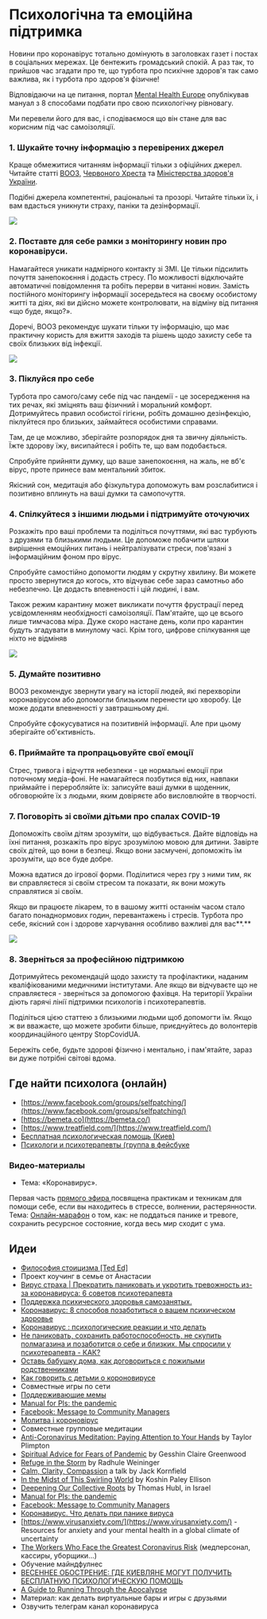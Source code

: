 # Психологічна та емоційна підтримка

Новини про коронавірус тотально домінують в заголовках газет і постах в соціальних мережах. Це бентежить громадський спокій. А раз так, то прийшов час згадати про те, що турбота про психічне здоров'я так само важлива, як і турбота про здоров'я фізичне!

Відповідаючи на це питання, портал [Mental Health Europe](https://www.mhe-sme.org/covid-19/) опублікував мануал з 8 способами подбати про свою психологічну рівновагу. 

Ми перевели його для вас, і сподіваємося що він стане для вас корисним під час самоізоляції.

### 1. Шукайте точну інформацію з перевірених джерел

Краще обмежитися читанням інформації тільки з офіційних джерел. Читайте статті [ВООЗ,](https://www.who.int/ru/) [Червоного Хреста](https://www.icrc.org/ru) та [Міністерства здоров'я України](https://moz.gov.ua/).

Подібні джерела компетентні, раціональні та прозорі. Читайте тільки їх, і вам вдасться уникнути страху, паніки та дезінформації.

![](../../.gitbook/assets/image.png)

### **2. Поставте для себе рамки з моніторингу новин про коронавіруси.**

Намагайтеся уникати надмірного контакту зі ЗМІ. Це тільки підсилить почуття занепокоєння і додасть стресу. По можливості відключайте автоматичні повідомлення та робіть перерви в читанні новин. Замість постійного моніторингу інформації зосередьтеся на своєму особистому житті та діях, які ви дійсно можете контролювати, на відміну від питання «що буде, якщо?».

Доречі, ВООЗ рекомендує шукати тільки ту інформацію, що має практичну користь для вжиття заходів та рішень щодо захисту себе та своїх близьких від інфекції.

![](../../.gitbook/assets/giphy.gif)

### **3. Піклуйся про себе**

Турбота про самого/саму себе під час пандемії - це зосередження на тих речах, які зміцнять ваш фізичний і моральний комфорт. Дотримуйтесь правил особистої гігієни, робіть домашню дезінфекцію, піклуйтеся про близьких, займайтеся особистими справами.

Там, де це можливо, зберігайте розпорядок дня та звичну діяльність. Їжте здорову їжу, висипайтеся і робіть те, що вам подобається.

Спробуйте прийняти думку, що ваше занепокоєння, на жаль, не вб'є вірус, проте принесе вам ментальний збиток.

Якісний сон, медитація або фізкультура допоможуть вам розслабитися і позитивно вплинуть на ваші думки та самопочуття.

### **4. Спілкуйтеся з іншими людьми і підтримуйте оточуючих**

Розкажіть про ваші проблеми та поділіться почуттями, які вас турбують з друзями та близькими людьми. Це допоможе побачити шляхи вирішення емоційних питань і нейтралізувати стреси, пов'язані з інформаційним фоном про вірус.

Спробуйте самостійно допомогти людям у скрутну хвилину. Ви можете просто звернутися до когось, хто відчуває себе зараз самотньо або небезпечно. Це додасть впевненості і цій людині, і вам.

Також режим карантину может викликати почуття фрустрації перед усвідомленням необхідності самоізоляції. Пам'ятайте, що це всього лише тимчасова міра. Дуже скоро настане день, коли про карантин будуть згадувати в минулому часі. Крім того, цифрове спілкування ще ніхто не відміняв

![](../../.gitbook/assets/image%20%2818%29.png)

### **5. Думайте позитивно**

ВООЗ рекомендує звернути увагу на історії людей, які перехворіли коронавірусом або допомогли близьким перенести цю хворобу. Це може додати впевненості у завтрашньому дні.

Спробуйте сфокусуватися на позитивній інформації. Але при цьому зберігайте об'єктивність.

###  **6. Приймайте та пропрацьовуйте свої емоції**

Стрес, тривога і відчуття небезпеки - це нормальні емоції при поточному медіа-фоні. Не намагайтеся позбутися від них, навпаки приймайте і переробляйте їх: записуйте ваші думки в щоденник, обговорюйте їх з людьми, яким довіряєте або висловлюйте в творчості.

### **7. Поговоріть зі своїми дітьми про спалах COVID-19**

Допоможіть своїм дітям зрозуміти, що відбувається. Дайте відповідь на їхні питання, розкажіть про вірус зрозумілою мовою для дитини. Завірте своїх дітей, що вони в безпеці. Якщо вони засмучені, допоможіть їм зрозуміти, що все буде добре.

Можна вдатися до ігрової форми. Поділитися через гру з ними тим, як ви справляєтеся зі своїм стресом та показати, як вони можуть справлятися зі своїм.

Якщо ви працюєте лікарем, то в вашому житті останнім часом стало багато понаднормових годин, перевантажень і стресів. Турбота про себе, якісний сон і здорове харчування особливо важливі для вас**.** 

![](../../.gitbook/assets/image%20%2819%29.png)

### **8. Зверніться за професійною підтримкою**

Дотримуйтесь рекомендацій щодо захисту та профілактики, наданим кваліфікованими медичними інститутами. Але якщо ви відчуваєте що не справляєтеся - зверніться за допомогою фахівця. На території України діють гарячі лінії підтримки психологів і психотерапевтів.

Поділіться цією статтею з близькими людьми щоб допомогти їм. Якщо ж ви вважаєте, що можете зробити більше, приєднуйтесь до волонтерів координаційного центру StopCovidUA.

Бережіть себе, будьте здорові фізично і ментально, і пам'ятайте, зараз ви дуже потрібні світові вдома.



## Где найти психолога \(онлайн\)

* [https://www.facebook.com/groups/selfpatching/](https://www.facebook.com/groups/selfpatching/)
* [https://bemeta.co](https://bemeta.co/)
* [https://www.treatfield.com/](https://www.treatfield.com/)
* [Бесплатная психологическая помощь \(Киев\)](https://kiev.vgorode.ua/news/sobytyia/394370-chto-to-prydumaem-hde-kyevliane-mohut-poluchyt-besplatnuui-psykholohycheskuui-pomosch%20)
* [Психологи и психотерапевты \(группа в фейсбуке](https://www.facebook.com/groups/psychologyst/?ref=share)



### **Видео-материалы** 

* Тема: «Коронавирус». 

Первая часть [прямого эфира ](https://www.facebook.com/mindspotodessa/videos/601513777359157/%20) посвящена практикам и техникам для помощи себе, если вы находитесь в стрессе, волнении, растерянности. Тема: [Онлайн-марафон](https://education.oleshko.pro/antipanika%20) о том, как: не поддаться панике и тревоге, сохранить ресурсное состояние, когда весь мир сходит с ума.

## **Идеи**

* [Философия стоицизма \[Ted Ed\]](https://www.youtube.com/watch?v=Qd7L5MIQfzk)
* Проект коучинг в семье от Анастасии
* [Вирус страха \| Прекратить паниковать и укротить тревожность из-за коронавируса: 6 советов психотерапевта](https://www.liga.net/health/articles/prekratit-panikovat-i-ukrotit-trevojnost-iz-za-koronavirusa-6-sovetov-psihoterapevta)
* [Поддержка психического здоровья самозанятых.](https://www.leapers.co/resources/little-guides/coronavirus%20)
* [Коронавирус: 8 способов позаботиться о вашем психическом здоровье](https://www.mhe-sme.org/covid-19/)
* [Коронавирус : психологические реакции и что делать ](https://m.facebook.com/story.php?story_fbid=2762005317240828&id=100002941590654)
* [Не паниковать, сохранить работоспособность, не скупить полмагазина и позаботится о себе и близких. Мы спросили у психотерапевта - КАК?](https://www.liga.net/health/articles/prekratit-panikovat-i-ukrotit-trevojnost-iz-za-koronavirusa-6-sovetov-psihoterapevta)
* [Оставь бабушку дома, как договориться с пожилыми родственниками](https://m.facebook.com/story.php?story_fbid=1596099023862245&id=100003864879221)
* [Как говорить с детьми о короновирусе](https://m.facebook.com/story.php?story_fbid=2599132153744572&id=1822346871423108)
* Совместные игры по сети
* [Поддерживающие мемы](https://www.facebook.com/groups/coronavirus.memes)
* [Manual for PIs: the pandemic](https://docs.google.com/document/d/1X9QS8CCJ_oVxIaX_ChOzlrgfz_CY2xGipwgSFhyVfME/mobilebasic?usp=gmail_thread)
* [Facebook: Message to Community Managers](https://www.facebook.com/community/whats-new/communities-health-information-coronavirus/)
* [Молитва і короновірус](https://youtu.be/4r73P6IEQhU)
* Совместные групповые медитации
* [Anti-Coronavirus Meditation: Paying Attention to Your Hands](https://tricycle.org/trikedaily/coronavirus-meditations/#taylorplimpton) by Taylor Plimpton
* [Spiritual Advice for Fears of Pandemic](https://tricycle.org/trikedaily/coronavirus-meditations/#gesshinclairegreenwood) by Gesshin Claire Greenwood
* [Refuge in the Storm](https://tricycle.org/trikedaily/coronavirus-meditations/#radhuleweininger) by Radhule Weininger
* [Calm, Clarity, Compassion](https://tricycle.org/trikedaily/coronavirus-meditations/#jackkornfield) a talk by Jack Kornfield 
* [In the Midst of This Swirling World](https://tricycle.org/trikedaily/coronavirus-meditations/#koshinpaleyellison) by Koshin Paley Ellison
* [Deepening Our Collective Roots](https://tricycle.org/trikedaily/coronavirus-meditations/#thomashubl) by Thomas Hubl, in Israel
* [Manual for PIs: the pandemic](https://docs.google.com/document/d/1X9QS8CCJ_oVxIaX_ChOzlrgfz_CY2xGipwgSFhyVfME/mobilebasic?usp=gmail_thread)
* [Facebook: Message to Community Managers](https://www.facebook.com/community/whats-new/communities-health-information-coronavirus/)
* [Коронавирус. Что делать при панике вируса](https://www.youtube.com/watch?v=Zf3L3NuPeGA&feature=share)
* [https://www.virusanxiety.com/](https://www.virusanxiety.com/) - Resources for anxiety and your mental health in a global climate of uncertainty
* [The Workers Who Face the Greatest Coronavirus Risk](https://www.nytimes.com/interactive/2020/03/15/business/economy/coronavirus-worker-risk.html) \(медперсонал, кассиры, уборщики...\)
* Обучение майндфулнес
* [ВЕСЕННЕЕ ОБОСТРЕНИЕ: ГДЕ КИЕВЛЯНЕ МОГУТ ПОЛУЧИТЬ БЕСПЛАТНУЮ ПСИХОЛОГИЧЕСКУЮ ПОМОЩЬ](https://kiev.vgorode.ua/news/sobytyia/394370-chto-to-prydumaem-hde-kyevliane-mohut-poluchyt-besplatnuui-psykholohycheskuui-pomosch)
* [A Guide to Running Through the Apocalypse](https://elemental.medium.com/a-guide-to-running-through-the-apocalypse-4301731087c)
* Материал: как делать виртуальные бары и игры с друзьями
* Озвучить телеграм канал коронавируса





